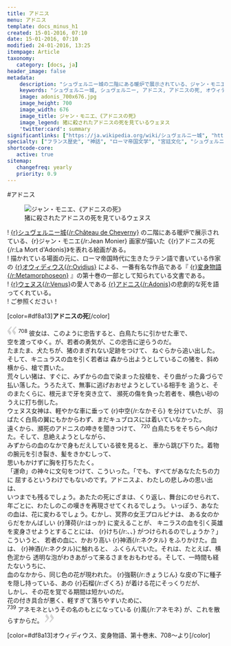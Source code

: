 ```yaml
---
title: アドニス
menu: アドニス
template: docs_minus_h1
created: 15-01-2016, 07:10
date: 15-01-2016, 07:10
modified: 24-01-2016, 13:25
itempage: Article
taxonomy:
   category: [docs, ja]
header_image: false
metadata:
    description: "シュヴェルニー城の二階にある暖炉で展示されている、ジャン・モニエ画家が描いたアドニスの死を表れる絵画の元に、オウィディウス作家が書いた変身物語の第十巻末のアドニス章を語る文書"
    keywords: "シュヴェルニー城, シュヴェルニー, アドニス, アドニスの死, オウィディウス, 変身物語, ジャン・モニエ, Cheverny, Jean MONIER, Adonis, La Mort d'Adonis, Château de Cheverny"
    image: adonis_700x676.jpg
    image_height: 700
    image_width: 676
    image_title: ジャン・モニエ、《アドニスの死》
    image_legend: 猪に殺されたアドニスの死を見ているウェヌス
    'twitter:card': summary
significantlinks: ["https://ja.wikipedia.org/wiki/シュヴェルニー城", "https://ja.wikipedia.org/wiki/オウィディウス", "https://ja.wikipedia.org/wiki/変身物語", "https://ja.wikipedia.org/wiki/アドニス", "https://ja.wikipedia.org/wiki/ウェヌス"]
specialty: ["フランス歴史", "神話", "ローマ帝国文学", "宮廷文化", "シュヴェルニー城", "シュヴェルニー", "アドニス", "アドニスの死", "オウィディウス", "変身物語", "ジャン・モニエ", "Cheverny", "Jean MONIER", "Adonis", "La Mort d'Adonis", "Château de Cheverny"]
shortcode-core:
   active: true
sitemap:
   changefreq: yearly
   priority: 0.9
---
```

#アドニス

<figure><picture>
<source
sizes="(max-width: 767px) 98vw, (min-width: 959px) 50vw, 86vw"
srcset="
/user/sites/docs/pages/01.home/03.chateaux-de-la-loire/03.cheverny/01.adonis/adonis-280.webp 280w,
/user/sites/docs/pages/01.home/03.chateaux-de-la-loire/03.cheverny/01.adonis/adonis-380.webp 380w,
/user/sites/docs/pages/01.home/03.chateaux-de-la-loire/03.cheverny/01.adonis/adonis-480.webp 480w,
/user/sites/docs/pages/01.home/03.chateaux-de-la-loire/03.cheverny/01.adonis/adonis-640.webp 640w,
/user/sites/docs/pages/01.home/03.chateaux-de-la-loire/03.cheverny/01.adonis/adonis_700x676.webp 700w"
type="image/webp" />
<img src="/user/sites/docs/pages/01.home/03.chateaux-de-la-loire/02.chenonceau/01.diane/diane_700x1050.jpg" alt="ジャン・モニエ、《アドニスの死》" title="ジャン・モニエ、《アドニスの死》" class="class-diane-img"
sizes="(max-width: 767px) 98vw, (min-width: 959px) 50vw, 86vw"
srcset="
/user/sites/docs/pages/01.home/03.chateaux-de-la-loire/03.cheverny/01.adonis/adonis-280.jpg 280w,
/user/sites/docs/pages/01.home/03.chateaux-de-la-loire/03.cheverny/01.adonis/adonis-380.jpg 380w,
/user/sites/docs/pages/01.home/03.chateaux-de-la-loire/03.cheverny/01.adonis/adonis-480.jpg 480w,
/user/sites/docs/pages/01.home/03.chateaux-de-la-loire/03.cheverny/01.adonis/adonis-640.jpg 640w,
/user/sites/docs/pages/01.home/03.chateaux-de-la-loire/03.cheverny/01.adonis/adonis_700x676.jpg 700w"
>
</picture><figcaption>猪に殺された<wbr>アドニスの死を<wbr>見ているウェヌス</figcaption></figure>

! [{r}シュヴェルニー城{/r:Château&#160;de&#160;Cheverny}][1] の二階にある暖炉で<wbr>展示されている、{r}ジャン・モニエ{/r:Jean&#160;Monier} 画家が描いた《{r}アドニスの死{/r:La&#160;Mort&#160;d'Adonis}》を表れる絵画がある。  
! 描かれている<wbr>場面の元に、ローマ帝国時代に<wbr>生きたラテン語で<wbr>書いている作家の [{r}オウィディウス{/r:Ovidius}][2] による、一番有名な<wbr>作品である『 [{r}変身物語{/r:Metamorphoseon}][3] 』の第十巻の一部として<wbr>知られている文書である。  
! [{r}ウェヌス{/r:Venus}][4]の愛人である [{r}アドニス{/r:Adonis}][5]の悲劇的な死を<wbr>語ってくれている。  
! ご参照ください！

[color=#df8a13]**アドニスの死**[/color]  

<span><svg xmlns="http://www.w3.org/2000/svg" width="22px" height="22px" viewBox="0 0 78 78" fill="lightgrey" opacity="1"><path d="M76.5 9.0009L57.0898 32.605c-.88226 1.10283-.88226 1.54397-.88226 1.76454 0 1.10286 1.76455 3.30857 2.8674 4.632l13.0167 14.99877L61.50123 74.9545 50.4727 59.51456c-2.87047-3.97028-10.80793-15.88413-10.80793-19.19267 0-1.76458.6617-2.4263 6.6171-9.7051C60.8395 12.74754 63.04522 10.98297 70.98575 3.0455L76.5 9.00092zm-38.16172 0L18.9281 32.605c-.88228 1.10283-.88228 1.54397-.88228 1.76454 0 1.10286 1.76457 3.30857 2.86742 4.632L33.92688 54.0003 23.3395 74.9545 12.30793 59.51456C9.44053 55.54428 1.5 43.63043 1.5 40.3219c0-1.76458.6617-2.4263 6.6171-9.7051C22.67475 12.74754 24.88043 10.98297 32.82097 3.0455l5.51732 5.9554z"/></svg></span>
<sup>708</sup> 彼女は、このように忠告すると、白鳥たちに引かせた車で、   
空を渡ってゆく。が、若者の勇気が、この忠告に逆らうのだ。   
たまたま、犬たちが、猪のまぎれない足跡を<wbr>つけて、
ねぐらから<wbr>追い出した。そして、キニュラスの血を引く<wbr>若者は
森から出ようと<wbr>しているこの猪を、斜め横から、槍で貫いた。  
荒々しい猪は、すぐに、みずからの血で染まった<wbr>投槍を、そり曲がった<wbr>鼻づらで
払い落した。うろたえて、無事に逃げ<wbr>おおせようとしている<wbr>相手を
追うと、そのまたくらに、根元まで<wbr>牙を突き立て、
瀕死の傷を<wbr>負った若者を、横色い砂のうえに<wbr>打ち倒した。  
ウェヌス女神は、軽やかな<wbr>車に垂って {r}中空{/r:なかそら} を<wbr>分けていたが、 
羽ばたく<wbr>白鳥の翼にもかからわず、まだキュブロスに<wbr>は着いていなかった。  
遠くから、瀕死の<wbr>アドニスの呻きを聞き<wbr>つけて、
<sup>720</sup> 白鳥たちを<wbr>そちらヘ向けた。そして、息絶えようとしながら、    
みずからの血のなかで<wbr>身もだえしている彼を<wbr>見ると、
車から跳び<wbr>下りた。着物の腕元を<wbr>引き裂き、髪を<wbr>きかむしって、    
思いもかけずに胸を<wbr>打ちたたく。  
「運命」の神々に文句を<wbr>つけて、こういった。「でも、すべてが<wbr>あなたたちの力に
屈すると<wbr>いうわけでもないのです。アドニスよ、わたしの<wbr>悲しみの思い出は、  
いつまでも残るでしょう。あたたの死にざまは、くり返し、舞台に<wbr>のせられて、
年ごとに、わたしのこの嘆きを<wbr>再現させて<wbr>くれるでしょう。
いっぽう、あなたの血は、花に変わるでしょう。むかし、冥界の女王<wbr>プロルピナは、
ある女の<wbr>からだをかんばしい {r}薄荷{/r:はっか} に<wbr>変えることが、
キニラスの血を引く英雄を<wbr>変身させようとする<wbr>ことには、 {r}けち{/r:、、} が<wbr>つけられるのでしょうか？」こういうと、
若者の<wbr>血に、かおり高い {r}神酒{/r:ネクタル} を<wbr>ふりかけた。血は、 {r}神酒{/r:ネクタル}に<wbr>触れると、
ふくらんで<wbr>いた。それは、たとえば、横色泥から
透明な泡が<wbr>わきあがって来るさまを<wbr>おもわせる。そして、一時間も経たないうちに、  
血のなかから、同じ色の<wbr>花が現われた。
{r}強靭{/r:きょうじん} な<wbr>皮の下に種子を隠し<wbr>持っている、あの {r}石榴{/r:ざくろ} が<wbr>着ける花にそっくりだが、  
しかし、その花を覚でる<wbr>期間は短かいのだ。  
花の付き具合が悪く、軽すぎて落ちやすいために、  
<sup>739</sup> アネモネというその名の<wbr>もとになっている {r}風{/r:アネモネ} が、これを散らすからだ。
 <span><svg xmlns="http://www.w3.org/2000/svg" width="22px" height="22px" viewBox="0 0 78 78" fill="lightgrey" opacity="1"><path d="M1.5 68.9991L20.9102 45.395c.88226-1.10283.88226-1.54397.88226-1.76454 0-1.10286-1.76455-3.30857-2.8674-4.632L5.90836 23.9997 16.49877 3.0455 27.5273 18.48544c2.87047 3.97028 10.80793 15.88413 10.80793 19.19267 0 1.76458-.6617 2.4263-6.6171 9.7051C17.1605 65.25246 14.95478 67.01703 7.01425 74.9545L1.5 68.99908zm38.16172 0L59.0719 45.395c.88228-1.10283.88228-1.54397.88228-1.76454 0-1.10286-1.76457-3.30857-2.86742-4.632L44.07312 23.9997 54.6605 3.0455l11.03157 15.43992C68.55947 22.45572 76.5 34.36957 76.5 37.6781c0 1.76458-.6617 2.4263-6.6171 9.7051C55.32526 65.25246 53.11957 67.01703 45.17904 74.9545l-5.51732-5.9554z"/></svg></span>  

[color=#df8a13]オウィディウス、変身物語、第十巻末、708～より[/color]  

[1]: https://ja.wikipedia.org/wiki/シュヴェルニー城 "https://ja.wikipedia.org/wiki/シュヴェルニー城"
[2]: https://ja.wikipedia.org/wiki/オウィディウス "https://ja.wikipedia.org/wiki/オウィディウス"
[3]: https://ja.wikipedia.org/wiki/変身物語 "https://ja.wikipedia.org/wiki/変身物語"
[4]: https://ja.wikipedia.org/wiki/アドニス "https://ja.wikipedia.org/wiki/アドニス"
[5]: https://ja.wikipedia.org/wiki/ウェヌス "https://ja.wikipedia.org/wiki/ウェヌス"